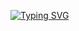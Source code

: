 [![Typing SVG](https://readme-typing-svg.demolab.com?font=Fira+Code&weight=500&size=30&pause=1000&center=true&random=false&width=435&lines=Hi+there+%F0%9F%91%8B;I'm+Arif+Hossain+Aslam;I'm+Web+Developer)](https://git.io/typing-svg)

<!--
**ASLAM-stack/ASLAM-stack** is a ✨ _special_ ✨ repository because its `README.md` (this file) appears on your GitHub profile.

Here are some ideas to get you started:

- 🔭 I’m currently working on ...
- 🌱 I’m currently learning ...
- 👯 I’m looking to collaborate on ...
- 🤔 I’m looking for help with ...
- 💬 Ask me about ...
- 📫 How to reach me: ...
- 😄 Pronouns: ...
- ⚡ Fun fact: ...
-->

